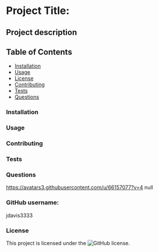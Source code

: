 
# Project Title:  

## Project description
 

## Table of Contents
* [Installation](##installation)
* [Usage](##Usage)
* [License](##License)
* [Contributing](##Contributing)
* [Tests](##Tests)
* [Questions](##Questions)

### Installation


### Usage


### Contributing


### Tests


### Questions
https://avatars3.githubusercontent.com/u/66157077?v=4
null

### GitHub username: 
jdavis3333  

### License
This project is licensed under the ![GitHub license](https://img.shields.io/badge/license-MIT-blue.svg).


        